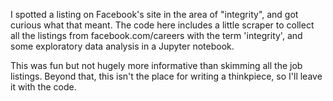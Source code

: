 I spotted a listing on Facebook's site in the area of "integrity", and got curious what that meant.  The code here includes a little scraper to collect all the listings from facebook.com/careers with the term 'integrity', and some exploratory data analysis in a Jupyter notebook.

This was fun but not hugely more informative than skimming all the job listings.  Beyond that, this isn't the place for writing a thinkpiece, so I'll leave it with the code.
